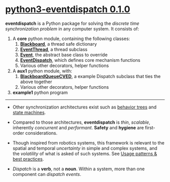 # [python3-eventdispatch 0.1.0](https://github.com/cyan-at/eventdispatch)

**eventdispatch** is a Python package for solving the *discrete time synchronization problem* in any computer system. It consists of:

1. A **core** python module, containing the following classes:
    1. **[Blackboard](classes.md#blackboard)**, a thread safe dictionary
    2. **[EventThread](classes.md#eventthread)**, a thread subclass
    3. **[Event](classes.md#event)**, the abstract base class to override
    4. **[EventDispatch](classes.md#eventdispatch)**, which defines core mechanism functions
    5. Various other decorators, helper functions
2. A **aux1** python module, with:
    1. **[BlackboardQueueCVED](classes.md#blackboardqueuecved)**, a example Dispatch subclass that ties the above together
    2. Various other decorators, helper functions
3. **example1** python program

---

* Other synchronization architectures exist such as <a href="https://en.wikipedia.org/wiki/Behavior_tree_(artificial_intelligence,_robotics_and_control)" target="_blank">behavior trees</a> and <a href="https://en.wikipedia.org/wiki/Finite-state_machine" target="_blank">state machines</a>.
* Compared to those architectures, **eventdispatch** is *thin*, *scalable*, inherently *concurrent* and *performant*. **Safety** and **hygiene** are first-order considerations.

* Though inspired from robotics systems, this framework is relevant to the spatial and temporal *uncertainty* in simple and complex systems, and the *volatility* of what is asked of such systems. See [Usage patterns & best practices](usage.md).

* *Dispatch* is a **verb**, not a **noun**. Within a system, more than one component can *dispatch events*.